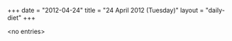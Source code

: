 +++
date = "2012-04-24"
title = "24 April 2012 (Tuesday)"
layout = "daily-diet"
+++

<p>&lt;no entries&gt;</p>